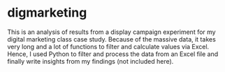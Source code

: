 # digmarketing
This is an analysis of results from a display campaign experiment for my digital marketing class case study.
Because of the massive data, it takes very long and a lot of functions to filter and calculate values via Excel.
Hence, I used Python to filter and process the data from an Excel file and finally write insights from my findings (not included here).
